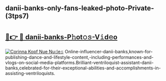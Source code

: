## danii-banks-only-fans​-leaked-photo​-Private-(3tps7)


# <h2><a href="https://mediaupload.pro?title=danii-banks&ref=git">🔗👉 🔴 danii-banks-P𝚑ot𝚘𝚜-V𝚒d𝚎o</a></h2>

[![Corinna Kopf Nue Nu𝚍e𝚜](https://i.imgur.com/0qMVB7G.gif)](https://mediaupload.pro?title=danii-banks&ref=git)
Online-influencer-danii-banks,known-for-publishing-dance-and-lifestyle-content,-including-performances-and-vlogs-on-social-media-platforms.Brilliant-ventriloquist-assistant-danii-banks,celebrated-for-their-exceptional-abilities-and-accomplishments-in-assisting-ventriloquists.  